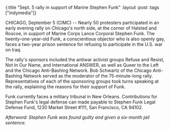 {:title "Sept. 5 rally in support of Marine Stephen Funk"
:layout :post
:tags  ["indymedia"]}

CHICAGO, September 5 (CIMC) -- Nearly 50 protesters participated in an early
evening rally on Chicago's north side, at the corner of Halsted and Roscoe, in
support of Marine Corps Lance Corporal Stephen Funk. The twenty-one-year-old
Funk, a conscientious objector who is also openly gay, faces a two-year prison
sentence for refusing to participate in the U.S. war on Iraq.

The rally's sponsors included the antiwar activist groups Refuse and Resist,
Not In Our Name, and International ANSWER, as well as Queer to the Left and
the Chicago Anti-Bashing Network. Bob Schwartz of the Chicago Anti-Bashing
Network served as the moderator of the 75-minute-long rally. Representatives
of each of the sponsoring groups took turns speaking at the rally, explaining
the reasons for their support of Funk.

Funk currently faces a military tribunal in New Orleans. Contributions for
Stephen Funk's legal defense can made payable to Stephen Funk Legal Defense
Fund, 1230 Market Street #111, San Francisco, CA 94102.

_Afterword: Stephen Funk was found guilty and given a six-month jail sentence._

